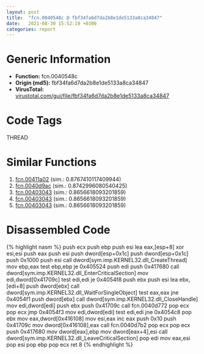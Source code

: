 ```yaml
---
layout: post
title:  "fcn.0040548c @ fbf34fa6d7da2b8e1de5133a8ca34847"
date:   2021-08-30 15:52:19 +0300
categories: report
---
```


# Generic Information
- **Function:** fcn.0040548c
- **Origin (md5):** fbf34fa6d7da2b8e1de5133a8ca34847
- **VirusTotal:** [virustotal.com/gui/file/fbf34fa6d7da2b8e1de5133a8ca34847][virustotal_ref]

# Code Tags
<span class="tag" id="THREAD">THREAD</span>


# Similar Functions

1. [fcn.00411a02][similar_1_ref] (sim.: 0.8767410117409944)
2. [fcn.0040d9ac][similar_2_ref] (sim.: 0.8742996080540425)
3. [fcn.00403043][similar_3_ref] (sim.: 0.8656618093201859)
4. [fcn.00403043][similar_4_ref] (sim.: 0.8656618093201859)
5. [fcn.00403043][similar_5_ref] (sim.: 0.8656618093201859)


# Disassembled Code

{% highlight nasm %}
push ecx
push ebp
push esi
lea eax,[esp+8]
xor esi,esi
push eax
push esi
push dword[esp+0x1c]
push dword[esp+0x1c]
push 0x1000
push esi
call dword[sym.imp.KERNEL32.dll_CreateThread]
mov ebp,eax
test ebp,ebp
je 0x405524
push edi
push 0x417680
call dword[sym.imp.KERNEL32.dll_EnterCriticalSection]
mov edi,dword[0x41709c]
test edi,edi
je 0x4054f8
push ebx
push esi
lea ebx,[edi+8]
push dword[ebx]
call dword[sym.imp.KERNEL32.dll_WaitForSingleObject]
test eax,eax
jne 0x4054f1
push dword[ebx]
call dword[sym.imp.KERNEL32.dll_CloseHandle]
mov edi,dword[edi]
push ebx
push 0x41709c
call fcn.0040d772
pop ecx
pop ecx
jmp 0x4054f3
mov edi,dword[edi]
test edi,edi
jne 0x4054c8
pop ebx
mov eax,dword[0x416108]
mov esi,eax
inc eax
push 0x10
push 0x41709c
mov dword[0x416108],eax
call fcn.0040d7b2
pop ecx
pop ecx
push 0x417680
mov dword[eax],ebp
mov dword[eax+4],esi
call dword[sym.imp.KERNEL32.dll_LeaveCriticalSection]
pop edi
mov eax,esi
pop esi
pop ebp
pop ecx
ret 8
{% endhighlight %}


[similar_1_ref]: /report/fcn.00411a02@fbf34fa6d7da2b8e1de5133a8ca34847
[similar_2_ref]: /report/fcn.0040d9ac@5f763449465a14d1cdb5ea67e2f984d0
[similar_3_ref]: /report/fcn.00403043@983fe9598b69120a048e4bbfe8d8764c
[similar_4_ref]: /report/fcn.00403043@024d69b3dfb503973cce5c1700f282aa
[similar_5_ref]: /report/fcn.00403043@3a780067b4fcdbc523bd6f0e3b89f181
[virustotal_ref]: https://www.virustotal.com/gui/file/fbf34fa6d7da2b8e1de5133a8ca34847